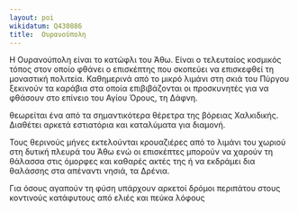 ```yaml
---
layout: poi
wikidatum: Q430886
title:  Ουρανούπολη
---
```


H Ουρανούπολη είναι το κατώφλι του Άθω. Είναι ο τελευταίος κοσμικός τόπος στον οποίο φθάνει ο επισκέπτης που σκοπεύει να επισκεφθεί τη μοναστική πολιτεία. Καθημερινά από το μικρό λιμάνι στη σκιά του Πύργου ξεκινούν τα καράβια στα οποία επιβιβάζονται οι προσκυνητές για να φθάσουν στο επίνειο του Αγίου Όρους, τη Δάφνη.

θεωρείται ένα από τα σημαντικότερα θέρετρα της βόρειας Χαλκιδικής. Διαθέτει αρκετά εστιατόρια και καταλύματα για διαμονή.

Τους θερινούς μήνες εκτελούνται κρουαζιέρες από το λιμάνι του χωριού στη δυτική πλευρά του Άθω ενώ οι επισκέπτες μπορούν να χαρούν τη θάλασσα στις όμορφες και καθαρές ακτές της ή να εκδράμει δια θαλάσσης στα απέναντι νησιά, τα Δρένια.

Για όσους αγαπούν τη φύση υπάρχουν αρκετοί δρόμοι περιπάτου στους κοντινούς κατάφυτους από ελιές και πεύκα λόφους

